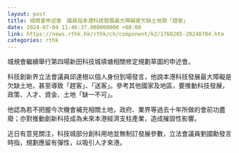 ```yaml
---
layout: post
title: 城規會申述會　議員指本港科技發展最大障礙是欠缺土地致「趕客」
date: 2024-07-04 11:46:37.000000000 +08:00
link: https://news.rthk.hk/rthk/ch/component/k2/1760205-20240704.htm
categories: rthk
---
```


城規會繼續舉行第四場新田科技城填塘相關修定規劃草圖的申述會。

科技創新界立法會議員邱達根以個人身份到場發言，他說本港科技發展最大障礙是欠缺土地，甚至導致「趕客」、「送客」。參考其他國家及地區，要推動科技發展，政策、人才、資金、土地「缺一不可」。

他認為若不把握今次機會補充相關土地，政府、業界等過去十年所做的會前功盡廢；亦對推動創新科技成為未來本港經濟支柱產業，造成摧毀性影響。

近日有意見關注，科技城部分創科用地並無制訂發展參數，立法會議員劉國勳發言時指，規劃應留有彈性，以吸引人才來港。
